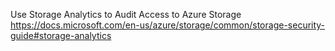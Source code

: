 



Use Storage Analytics to Audit Access to Azure Storage
https://docs.microsoft.com/en-us/azure/storage/common/storage-security-guide#storage-analytics